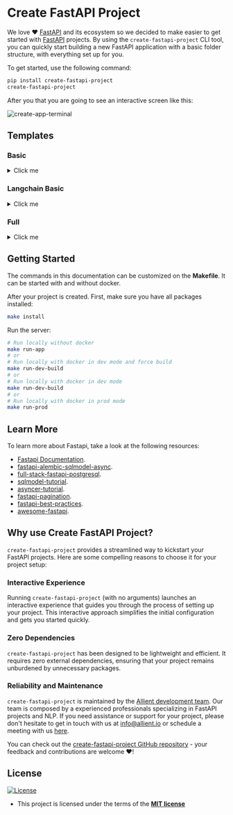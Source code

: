 # Create FastAPI Project

We love ❤️ [FastAPI](https://fastapi.tiangolo.com/) and its ecosystem so we decided to make easier to get started with [FastAPI](https://fastapi.tiangolo.com/) projects. By using the `create-fastapi-project` CLI tool, you can quickly start building a new FastAPI application with a basic folder structure, with everything set up for you.

To get started, use the following command:

```bash
pip install create-fastapi-project
create-fastapi-project
```

After you that you are going to see an interactive screen like this:

![create-app-terminal](https://res.cloudinary.com/dnv0qwkrk/image/upload/v1692746180/Allient/create-fastapi-project/demo-create-fastapi-final_fyirob.gif)

## Templates

### Basic

<details>
  <summary>Click me</summary>
  
  We're excited to introduce you to our FastAPI Basic Project Template, carefully designed to jumpstart your FastAPI development journey. This template offers you a pre-configured project with a fundamental FastAPI setup and an organized folder structure, allowing you to hit the ground running.

## Folder Structure

```bash
└───app
  ├───app
  │   ├───api
  │   │   └───v1
  │   │       └───endpoints
  │   ├───core
  │   ├───schemas
  │   └───utils
  │       └───exceptions
  └───test
```

</details>

### Langchain Basic

<details>
  <summary>Click me</summary>
  
  We're thrilled to introduce you to the LangChain project template, designed to accelerate your development process. This template serves as a solid foundation for your project, complete with essential features and an organized folder structure, all thoughtfully configured and ready for use.

## Folder Structure

```bash
app
    ├───app
    │   ├───api
    │   │   └───v1
    │   │       └───endpoints
    │   ├───core
    │   ├───schemas
    │   ├───templates
    │   │   └───general_pages
    │   └───utils
    │       ├───adaptive_cards
    │       └───exceptions
    └───test
```

## Containers Architecture

![langchain-architecture](https://res.cloudinary.com/dnv0qwkrk/image/upload/v1693340056/Allient/create-fastapi-project/image_2_mraj02.png)
As this project uses [Caddy](https://caddyserver.com/) as a reverse proxy, which uses namespaces routing, you can access the documentation with the following path [http://fastapi.localhost/docs](http://fastapi.localhost/docs)

## ENV Variables

```bash
PROJECT_NAME=
OPENAI_API_KEY=
UNSPLASH_API_KEY= # Optional
SERP_API_KEY= # Optional

#############################################
# Caddy variables
#############################################
EXT_ENDPOINT1=127.0.0.1
LOCAL_1=localhost
LOCAL_2=127.0.0.1
```

## Tools

- Search weather tool ![weather-tool](https://res.cloudinary.com/dnv0qwkrk/image/upload/v1692746086/Allient/create-fastapi-project/weather-tool-demo_lgqtwu.gif)
- Search images tool ![images-tool](https://res.cloudinary.com/dnv0qwkrk/image/upload/v1692746086/Allient/create-fastapi-project/search-images-demo_mkorzv.gif)
- Search videos tool ![videos-tool](https://res.cloudinary.com/dnv0qwkrk/image/upload/v1692746087/Allient/create-fastapi-project/search-videos-demo_wikzn1.gif)
- Search pokemon tool ![pokemon-tool](https://res.cloudinary.com/dnv0qwkrk/image/upload/v1692746086/Allient/create-fastapi-project/pokemon-tool-demo_ggsc63.gif)
</details>

### Full

<details>
  <summary>Click me</summary>
  
This is a project template which uses [FastAPI](https://fastapi.tiangolo.com/), [Alembic](https://alembic.sqlalchemy.org/en/latest/) and async [SQLModel](https://sqlmodel.tiangolo.com/) as ORM. It shows a complete async CRUD template using authentication. Our implementation utilizes the newest version of FastAPI and incorporates typing hints that are fully compatible with **Python 3.10** and later versions. If you're looking to build modern and efficient web applications with Python, this template will provide you with the necessary tools to get started quickly. You can read a short article with the motivations for starting this sample project [here](https://medium.com/allient/our-journey-using-async-fastapi-to-harnessing-the-power-of-modern-web-apis-90301827f14c?source=friends_link&sk=9006b3f2a4137a28a8576a69546c8c18).

## Why Use This Template?

Developing web applications can be a challenging process, especially when dealing with databases, authentication, asynchronous tasks, and other complex components. Our template is designed to simplify this process and offer you a solid starting point. Some of the highlights of this template include:

- FastAPI Integration: FastAPI is a modern and efficient web framework that allows you to quickly and easily create APIs. This template uses the latest features of FastAPI and offers type hints that are compatible with **Python 3.10** and later versions.
- Asynchronous Database Management: We use SQLModel, an asynchronous ORM library, to interact with the database efficiently and securely.
- Asynchronous Tasks with Celery: This template includes examples of how to execute asynchronous and scheduled tasks using Celery, which is ideal for operations that require significant time or resources.
- Authentication and Authorization: We implement JWT-based authentication and role-based access control to ensure that your APIs are secure and protected.
- Documentation and Automated Testing: The template is configured to automatically generate interactive documentation for your APIs. It also includes automated tests using pytest to ensure code quality.
- Development Best Practices: We apply code formatting, type checking, and static analysis tools to ensure that the code is readable, robust, and reliable.

## Folder Structure

```bash
.
├───.github
│   └───workflows
├───.vscode
├───backend
│   └───app
│       ├───alembic
│       │   └───versions
│       ├───app
│       │   ├───api
│       │   │   └───v1
│       │   │       └───endpoints
│       │   ├───core
│       │   ├───crud
│       │   ├───db
│       │   ├───deps
│       │   ├───models
│       │   ├───schemas
│       │   └───utils
│       │       └───exceptions
│       └───test
│           └───api
├───caddy
├───db_docker
├───docs
├───minio
├───pgadmin
├───sonarqube
├───static
└───terraform
```

## Stack

- [FastAPI](https://fastapi.tiangolo.com/) - A modern, fast (high-performance), web framework for building APIs with Python 3.6+ based on standard Python type hints.
- [Pydantic](https://docs.pydantic.dev/latest/) - A library for data validation and settings management based on Python type hints.
- [SQLModel](https://sqlmodel.tiangolo.com/) - A library for interacting with SQL databases from Python code, with Python objects.
- [Alembic](https://alembic.sqlalchemy.org/en/latest/) - A lightweight database migration tool for usage with the SQLAlchemy Database Toolkit for Python.
- [Caddy](https://caddyserver.com/) - A powerful, enterprise-ready, open source web server with automatic HTTPS written in Go.
- [Docker](https://www.docker.com/) - A set of platform as a service (PaaS) products that use OS-level virtualization to deliver software in packages called containers.
- [PostgreSQL](https://www.postgresql.org/) - A powerful, open source object-relational database system.
- [PGAdmin](https://www.pgadmin.org/) - The most popular and feature rich Open Source administration and development platform for PostgreSQL.
- [Celery](https://docs.celeryq.dev/en/stable/) - A simple, flexible, and reliable distributed system to process vast amounts of messages, while providing operations with the tools required to maintain such a system.
- [Redis](https://redis.io/) - An open source (BSD licensed), in-memory data structure store, used as a database, cache, and message broker.
- [Minio](https://min.io/) - A high performance distributed object storage server, designed for large-scale private cloud infrastructure.
- [SonarQube](https://www.sonarqube.org/) - An open source platform for continuous inspection of code quality.
- [Pytest](https://docs.pytest.org/en/stable/) - A framework that makes it easy to write small tests, yet scales to support complex functional testing for applications and libraries.

</details>

## Getting Started

The commands in this documentation can be customized on the **Makefile**. It can be started with and without docker.

After your project is created. First, make sure you have all packages installed:

```bash
make install
```

Run the server:

```bash
# Run locally without docker
make run-app
# or
# Run locally with docker in dev mode and force build
make run-dev-build
# or
# Run locally with docker in dev mode
make run-dev-build
# or
# Run locally with docker in prod mode
make run-prod
```

## Learn More

To learn more about Fastapi, take a look at the following resources:

- [Fastapi Documentation](https://fastapi.tiangolo.com/).
- [fastapi-alembic-sqlmodel-async](https://github.com/jonra1993/fastapi-alembic-sqlmodel-async).
- [full-stack-fastapi-postgresql](https://github.com/tiangolo/full-stack-fastapi-postgresql).
- [sqlmodel-tutorial](https://sqlmodel.tiangolo.com/tutorial/fastapi/).
- [asyncer-tutorial](https://asyncer.tiangolo.com/tutorial/).
- [fastapi-pagination](https://github.com/uriyyo/fastapi-pagination).
- [fastapi-best-practices](https://github.com/zhanymkanov/fastapi-best-practices).
- [awesome-fastapi](https://github.com/mjhea0/awesome-fastapi).

## Why use Create FastAPI Project?

`create-fastapi-project` provides a streamlined way to kickstart your FastAPI projects. Here are some compelling reasons to choose it for your project setup:

### Interactive Experience

Running `create-fastapi-project` (with no arguments) launches an interactive experience that guides you through the process of setting up your project. This interactive approach simplifies the initial configuration and gets you started quickly.

### Zero Dependencies

`create-fastapi-project` has been designed to be lightweight and efficient. It requires zero external dependencies, ensuring that your project remains unburdened by unnecessary packages.

### Reliability and Maintenance

`create-fastapi-project` is maintained by the [Allient development team](https://www.allient.io/). Our team is composed by a experienced professionals specializing in FastAPI projects and NLP. If you need assistance or support for your project, please don't hesitate to get in touch with us at [info@allient.io](mailto:info@allient.io) or schedule a meeting with us [here](https://calendly.com/jonathanvargas).

You can check out the [create-fastapi-project GitHub repository](https://github.com/allient/create-fastapi-project) - your feedback and contributions are welcome ❤️!

## License

[![License](http://img.shields.io/:license-mit-blue.svg?style=flat-square)](http://badges.mit-license.org)

- This project is licensed under the terms of the **[MIT license](LICENSE)**
